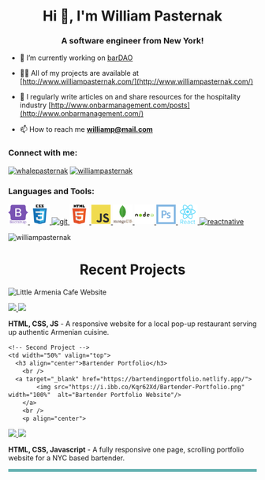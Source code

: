 <h1 align="center">Hi 👋, I'm William Pasternak</h1>
<h3 align="center">A software engineer from New York!</h3>

- 🔭 I’m currently working on [barDAO](https://www.bardaobar.io/)

- 👨‍💻 All of my projects are available at [http://www.williampasternak.com/](http://www.williampasternak.com/)

- 📝 I regularly write articles on and share resources for the hospitality industry [http://www.onbarmanagement.com/posts](http://www.onbarmanagement.com/)

- 📫 How to reach me **williamp@mail.com**

<h3 align="left">Connect with me:</h3>
<p align="left">
<a href="https://twitter.com/whalepasternak" target="blank"><img align="center" src="https://raw.githubusercontent.com/rahuldkjain/github-profile-readme-generator/master/src/images/icons/Social/twitter.svg" alt="whalepasternak" height="30" width="40" /></a>
<a href="https://linkedin.com/in/williampasternak" target="blank"><img align="center" src="https://raw.githubusercontent.com/rahuldkjain/github-profile-readme-generator/master/src/images/icons/Social/linked-in-alt.svg" alt="williampasternak" height="30" width="40" /></a>
</p>

<h3 align="left">Languages and Tools:</h3>
<p align="left"> <a href="https://getbootstrap.com" target="_blank" rel="noreferrer"> <img src="https://raw.githubusercontent.com/devicons/devicon/master/icons/bootstrap/bootstrap-plain-wordmark.svg" alt="bootstrap" width="40" height="40"/> </a> <a href="https://www.w3schools.com/css/" target="_blank" rel="noreferrer"> <img src="https://raw.githubusercontent.com/devicons/devicon/master/icons/css3/css3-original-wordmark.svg" alt="css3" width="40" height="40"/> </a> <a href="https://git-scm.com/" target="_blank" rel="noreferrer"> <img src="https://www.vectorlogo.zone/logos/git-scm/git-scm-icon.svg" alt="git" width="40" height="40"/> </a> <a href="https://www.w3.org/html/" target="_blank" rel="noreferrer"> <img src="https://raw.githubusercontent.com/devicons/devicon/master/icons/html5/html5-original-wordmark.svg" alt="html5" width="40" height="40"/> </a> <a href="https://developer.mozilla.org/en-US/docs/Web/JavaScript" target="_blank" rel="noreferrer"> <img src="https://raw.githubusercontent.com/devicons/devicon/master/icons/javascript/javascript-original.svg" alt="javascript" width="40" height="40"/> </a> <a href="https://www.mongodb.com/" target="_blank" rel="noreferrer"> <img src="https://raw.githubusercontent.com/devicons/devicon/master/icons/mongodb/mongodb-original-wordmark.svg" alt="mongodb" width="40" height="40"/> </a> <a href="https://nodejs.org" target="_blank" rel="noreferrer"> <img src="https://raw.githubusercontent.com/devicons/devicon/master/icons/nodejs/nodejs-original-wordmark.svg" alt="nodejs" width="40" height="40"/> </a> <a href="https://www.photoshop.com/en" target="_blank" rel="noreferrer"> <img src="https://raw.githubusercontent.com/devicons/devicon/master/icons/photoshop/photoshop-line.svg" alt="photoshop" width="40" height="40"/> </a> <a href="https://reactjs.org/" target="_blank" rel="noreferrer"> <img src="https://raw.githubusercontent.com/devicons/devicon/master/icons/react/react-original-wordmark.svg" alt="react" width="40" height="40"/> </a> <a href="https://reactnative.dev/" target="_blank" rel="noreferrer"> <img src="https://reactnative.dev/img/header_logo.svg" alt="reactnative" width="40" height="40"/> </a> </p>

<p><img align="center" src="https://github-readme-streak-stats.herokuapp.com/?user=williampasternak&" alt="williampasternak" /></p>




<h1 align="center"> Recent Projects</h1>
<table bordercolor="#66b2b2">
  
  <!-- First Project --> 
  <p><img align="center" src="https://i.ibb.co/58zk0nJ/Little-Armenia-Cafe.png" alt="Little Armenia Cafe Website" /></p>
          
     
  <a href="https://github.com/WilliamPasternak/Little-Armenia-Cafe" target="_blank">
    <img src="https://img.shields.io/static/v1?label=|&message=REPO&color=23555f&style=plastic&logo=github&logo-color=white"/>
  </a>  
          
 
  <a href="https://littlearmeniacafe.com" target="_blank">
    <img src="https://img.shields.io/static/v1?label=|&message=WEBSITE&color=cdf998&style=plastic&logo=wordpress&logo-color=white"/>
  </a>
      </p>
        <p><strong>HTML, CSS, JS</strong> - A responsive website for a local pop-up restaurant serving up authentic Armenian cuisine.</p>
    </td>
    
    
    <!-- Second Project --> 
    <td width="50%" valign="top">
      <h3 align="center">Bartender Portfolio</h3>
        <br />
      <a target="_blank" href="https://bartendingportfolio.netlify.app/">
            <img src="https://i.ibb.co/Kqr62Xd/Bartender-Portfolio.png" width="100%"  alt="Bartender Portfolio Website"/>
        </a>
        <br />
        <p align="center">
          
  <a href="https://github.com/WilliamPasternak/bartender-portfolio" target="_blank">
    <img src="https://img.shields.io/static/v1?label=|&message=REPO&color=23555f&style=plastic&logo=github&logo-color=white"/>
  </a>
  <a href="https://bartendingportfolio.netlify.app/" target="_blank">
    <img src="https://img.shields.io/static/v1?label=|&message=WEBSITE&color=cdf998&style=plastic&logo=wordpress&logo-color=white"/>
  </a>
      </p>
        <p><strong>HTML, CSS, Javascript</strong> - A fully responsive one page, scrolling portfolio website for a NYC based bartender.</p>
    </td>
  </tr>
 
</table>
